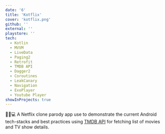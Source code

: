 ```yaml
---
date: '6'
title: 'Kotflix'
cover: 'kotflix.png'
github: ''
external: ''
playstore: ''
tech:
  - Kotlin
  - MVVM
  - LiveData
  - Paging2
  - Retrofit
  - TMDB API
  - Dagger2
  - Coroutines
  - LeakCanary
  - Navigation
  - ExoPlayer
  - Youtube Player
showInProjects: true
---
```


🌇🍕💻 A Netflix clone parody app use to demonstrate the current Android tech-stacks and best practices using [TMDB API](https://developers.themoviedb.org/3/getting-started/introduction) for fetching list of movies and TV show details.
